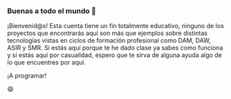 ### Buenas a todo el mundo 👋

¡Bienvenid@s! Esta cuenta tiene un fin totalmente educativo, ninguno de los proyectos que encontrarás aquí son más que ejemplos sobre distintas tecnologías vistas en ciclos de formación profesional como DAM, DAW, ASIR y SMR. Si estás aquí porque te he dado clase ya sabes como funciona y si estás aquí por casualidad, espero que te sirva de alguna ayuda algo de lo que encuentres por aquí. 

¡A programar!

😄

<!--
**resuadam2/resuadam2** is a ✨ _special_ ✨ repository because its `README.md` (this file) appears on your GitHub profile.

Here are some ideas to get you started:

- 🔭 I’m currently working on ...
- 🌱 I’m currently learning ...
- 👯 I’m looking to collaborate on ...
- 🤔 I’m looking for help with ...
- 💬 Ask me about ...
- 📫 How to reach me: ...
- 😄 Pronouns: ...
- ⚡ Fun fact: ...
-->
